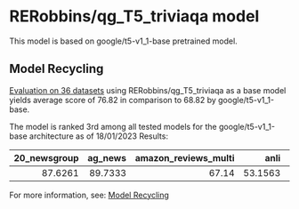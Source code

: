 # RERobbins/qg_T5_triviaqa model
This model is based on google/t5-v1_1-base pretrained model.


## Model Recycling

[Evaluation on 36 datasets](https://ibm.github.io/model-recycling/model_gain_chart?avg=7.99&mnli_lp=nan&20_newsgroup=4.75&ag_news=1.56&amazon_reviews_multi=0.23&anli=15.10&boolq=8.53&cb=26.70&cola=8.82&copa=15.50&dbpedia=6.87&esnli=5.16&financial_phrasebank=19.36&imdb=0.81&isear=1.43&mnli=12.61&mrpc=14.18&multirc=1.15&poem_sentiment=19.42&qnli=3.93&qqp=6.52&rotten_tomatoes=4.10&rte=11.62&sst2=0.55&sst_5bins=5.03&stsb=18.48&trec_coarse=4.75&trec_fine=9.73&tweet_ev_emoji=13.49&tweet_ev_emotion=6.02&tweet_ev_hate=1.85&tweet_ev_irony=9.04&tweet_ev_offensive=2.97&tweet_ev_sentiment=1.12&wic=10.78&wnli=2.39&wsc=8.41&yahoo_answers=4.81&model_name=RERobbins%2Fqg_T5_triviaqa&base_name=google%2Ft5-v1_1-base) using RERobbins/qg_T5_triviaqa as a base model yields average score of 76.82 in comparison to 68.82 by google/t5-v1_1-base.

The model is ranked 3rd among all tested models for the google/t5-v1_1-base architecture as of 18/01/2023
Results:

|   20_newsgroup |   ag_news |   amazon_reviews_multi |    anli |   boolq |      cb |    cola |   copa |   dbpedia |   esnli |   financial_phrasebank |   imdb |   isear |    mnli |    mrpc |   multirc |   poem_sentiment |    qnli |     qqp |   rotten_tomatoes |     rte |    sst2 |   sst_5bins |    stsb |   trec_coarse |   trec_fine |   tweet_ev_emoji |   tweet_ev_emotion |   tweet_ev_hate |   tweet_ev_irony |   tweet_ev_offensive |   tweet_ev_sentiment |     wic |    wnli |     wsc |   yahoo_answers |
|---------------:|----------:|-----------------------:|--------:|--------:|--------:|--------:|-------:|----------:|--------:|-----------------------:|-------:|--------:|--------:|--------:|----------:|-----------------:|--------:|--------:|------------------:|--------:|--------:|------------:|--------:|--------------:|------------:|-----------------:|-------------------:|----------------:|-----------------:|---------------------:|---------------------:|--------:|--------:|--------:|----------------:|
|        87.6261 |   89.7333 |                  67.14 | 53.1563 | 74.0979 | 82.1429 | 79.0029 |     56 |   77.6333 | 90.7471 |                   86.1 |   93.8 | 72.4902 | 88.1204 | 87.0098 |   57.2814 |             87.5 | 93.3004 | 90.1187 |           90.1501 | 72.2022 | 94.2661 |     56.8778 | 87.2745 |            98 |        91.8 |            46.95 |            81.6327 |          53.367 |          76.6582 |              85.5814 |              71.0029 | 66.6144 | 49.2958 | 56.7308 |         74.0667 |


For more information, see: [Model Recycling](https://ibm.github.io/model-recycling/)
